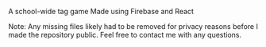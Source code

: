 A school-wide tag game
Made using Firebase and React

Note:
Any missing files likely had to be removed for privacy reasons before I made the repository public. Feel free to contact me with any questions.
